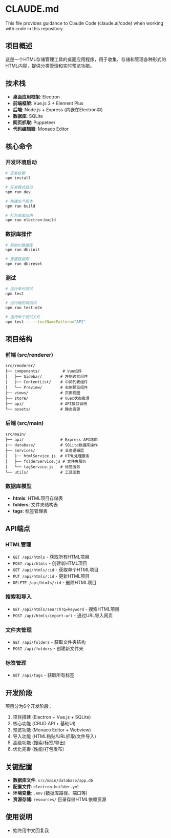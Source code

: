 # CLAUDE.md

This file provides guidance to Claude Code (claude.ai/code) when working with code in this repository.

## 项目概述
这是一个HTML存储管理工具的桌面应用程序，用于收集、存储和管理各种形式的HTML内容，提供分类管理和实时预览功能。

## 技术栈
- **桌面应用框架**: Electron
- **前端框架**: Vue.js 3 + Element Plus
- **后端**: Node.js + Express (内嵌在Electron中)
- **数据库**: SQLite
- **网页抓取**: Puppeteer
- **代码编辑器**: Monaco Editor

## 核心命令

### 开发环境启动
```bash
# 安装依赖
npm install

# 开发模式启动
npm run dev

# 构建生产版本
npm run build

# 打包桌面应用
npm run electron:build
```

### 数据库操作
```bash
# 初始化数据库
npm run db:init

# 重置数据库
npm run db:reset
```

### 测试
```bash
# 运行单元测试
npm test

# 运行端到端测试
npm run test:e2e

# 运行单个测试文件
npm test -- --testNamePattern="API"
```

## 项目结构

### 前端 (src/renderer)
```
src/renderer/
├── components/          # Vue组件
│   ├── Sidebar/        # 左侧边栏组件
│   ├── ContentList/    # 中间列表组件
│   └── Preview/        # 右侧预览组件
├── views/              # 页面视图
├── store/              # Vuex状态管理
├── api/                # API接口调用
└── assets/             # 静态资源
```

### 后端 (src/main)
```
src/main/
├── api/                # Express API路由
├── database/           # SQLite数据库操作
├── services/           # 业务逻辑层
│   ├── htmlService.js  # HTML处理服务
│   ├── folderService.js # 文件夹服务
│   └── tagService.js   # 标签服务
└── utils/              # 工具函数
```

### 数据库模型
- **htmls**: HTML项目存储表
- **folders**: 文件夹结构表
- **tags**: 标签管理表

## API端点

### HTML管理
- `GET /api/htmls` - 获取所有HTML项目
- `POST /api/htmls` - 创建新HTML项目
- `GET /api/htmls/:id` - 获取单个HTML项目
- `PUT /api/htmls/:id` - 更新HTML项目
- `DELETE /api/htmls/:id` - 删除HTML项目

### 搜索和导入
- `GET /api/htmls/search?q=keyword` - 搜索HTML项目
- `POST /api/htmls/import-url` - 通过URL导入网页

### 文件夹管理
- `GET /api/folders` - 获取文件夹结构
- `POST /api/folders` - 创建新文件夹

### 标签管理
- `GET /api/tags` - 获取所有标签

## 开发阶段
项目分为6个开发阶段：
1. 项目搭建 (Electron + Vue.js + SQLite)
2. 核心功能 (CRUD API + 基础UI)
3. 预览功能 (Monaco Editor + Webview)
4. 导入功能 (HTML粘贴/URL抓取/文件导入)
5. 高级功能 (搜索/标签/导出)
6. 优化完善 (性能/打包发布)

## 关键配置
- **数据库文件**: `src/main/database/app.db`
- **配置文件**: `electron-builder.yml`
- **环境变量**: `.env` (数据库路径、端口等)
- **资源存储**: `resources/` 目录存储HTML依赖资源

## 使用说明
- 始终用中文回复我